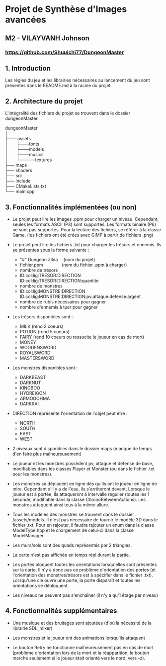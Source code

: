 # Projet de Synthèse d'Images avancées

## M2 - VILAYVANH Johnson

### https://github.com/Shuuichi77/DungeonMaster

## 1. Introduction

Les règles du jeu et les librairies nécessaires au lancement du jeu sont présentes dans le README.md à la racine du
projet.

## 2. Architecture du projet

L'intégralité des fichiers du projet se trouvent dans le dossier dungeonMaster.

dungeonMaster   
│  
├───assets  
│&emsp;&emsp;├───fonts  
│&emsp;&emsp;├───models  
│&emsp;&emsp;├───musics  
│&emsp;&emsp;└─────textures  
├── maps  
├── shaders  
├── src  
├── include  
├── CMakeLists.txt  
└── main.cpp

## 3. Fonctionnalités implémentées (ou non)

- Le projet peut lire les images .ppm pour charger un niveau. Cependant, seules les formats ASCII (P3) sont supportés.
  Les formats binaire (P6) ne sont pas supportés. Pour la lecture des fichiers, se référer à la classe Game. (les
  fichiers ont été crées avec GIMP à partir de fichiers .png)


- Le projet peut lire les fichiers .txt pour charger les trésors et ennemis. Ils se présentes sous la forme suivante :
    - "#" Dungeon Zilda &emsp;(nom du projet)
    - fichier.ppm &emsp;&emsp;&emsp;&emsp;(nom du fichier .ppm à charger)
    - nombre de trésors
    - ID:col:lig:TRESOR:DIRECTION &emsp;&emsp; ID:col:lig:TRESOR:DIRECTION:quantite
    - nombre de monstres
    - ID:col:lig:MONSTRE:DIRECTION &emsp;&emsp; ID:col:lig:MONSTRE:DIRECTION:pv:attaque:defense:argent
    - nombre de rubis nécessaires pour gagner
    - nombre d'ennemis à tuer pour gagner


- Les trésors disponibles sont :
    - MILK (rend 2 coeurs)
    - POTION (rend 5 coeurs)
    - FAIRY (rend 10 coeurs ou ressucite le joueur en cas de mort)
    - MONEY
    - WOODENSWORD
    - ROYALSWORD
    - MASTERSWORD


- Les monstres disponibles sont :
    - DARKBEAST
    - DARKNUT
    - KINGBOO
    - HYDREIGON
    - ARMOGOHMA
    - DARKRAI


- DIRECTION représente l'orientation de l'objet peut être :
    - NORTH
    - SOUTH
    - EAST
    - WEST

- 2 niveaux sont disponibles dans le dossier maps (manque de temps d'en faire plus malheureusement)


- Le joueur et les monstres possèdent pv, attaque et défense de base, modifiables dans les classes Player et Monster (ou
  dans le fichier .txt pour les monstres).


- Les monstres se déplacent en ligne dès qu'ils ont le joueur en ligne de mire. Cependant s'il y a de l'eau, ils
  s'arrêteront devant. Lorsque le joueur est à portée, ils attaqueront à intervalle régulier (toutes les 1 seconde,
  modifiable dans la classe ChronoBetweenActions). Les monstres attaquent ainsi tous à la même allure.


- Tous les modèles des monstres se trouvent dans le dossier /assets/models. Il n'est pas nécessaire de fournir le modèle
  3D dans le fichier .txt. Pour en rajouter, il faudra rajouter un enum dans la classe ModelType.hpp et le chargement de
  celui-ci dans la classe ModelManager.


- Les murs/sols sont des quads représentés par 2 triangles.


- La carte n'est pas affichée en temps réel durant la partie.


- Les portes bloquent toutes les orientations lorsqu'elles sont présentes sur la carte. Il n'y a donc pas ce problème
  d'orientation des portes (et l'orientation des monstres/trésors est à spécifier dans le fichier .txt). Lorsqu'une clé
  ouvre une porte, la porte disparaît et toutes les orientations se débloquent.


- Les niveaux ne peuvent pas s'enchaîner (il n'y a qu'1 étage par niveau)

## 4. Fonctionnalités supplémentaires

- Une musique et des bruitages sont ajoutées (d'où la nécessité de la librairie SDL_mixer)

- Les monstres et le joueur ont des animations lorsqu'ils attaquent

- Le bouton Retry ne fonctionne malheureusement pas en cas de mort (problème d'orientation lors de la mort et la
  réapparition, le bouton marche seulement si le joueur était orienté vers le nord, vers -z).


